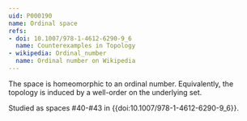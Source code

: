 ```yaml
---
uid: P000190
name: Ordinal space
refs:
- doi: 10.1007/978-1-4612-6290-9_6
  name: Counterexamples in Topology
- wikipedia: Ordinal_number
  name: Ordinal number on Wikipedia
---
```


The space is homeomorphic to an ordinal number. Equivalently, the topology is induced by a well-order on the underlying set.

Studied as spaces #40-#43 in {{doi:10.1007/978-1-4612-6290-9_6}}.
